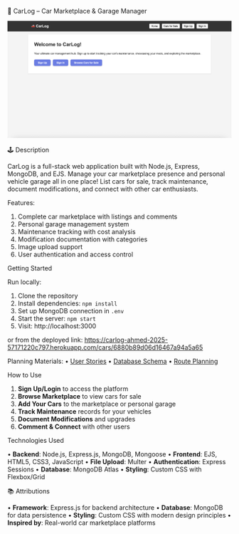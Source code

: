 🚗 CarLog – Car Marketplace & Garage Manager

![CarLog Screenshot](screenshot.png)

🕹️ Description

CarLog is a full-stack web application built with Node.js, Express, MongoDB, and EJS. Manage your car marketplace presence and personal vehicle garage all in one place! List cars for sale, track maintenance, document modifications, and connect with other car enthusiasts.

Features:

1. Complete car marketplace with listings and comments
2. Personal garage management system
3. Maintenance tracking with cost analysis
4. Modification documentation with categories
5. Image upload support
6. User authentication and access control

Getting Started

Run locally:
1. Clone the repository
2. Install dependencies: `npm install`
3. Set up MongoDB connection in `.env`
4. Start the server: `npm start`
5. Visit: http://localhost:3000

or from the deployed link: https://carlog-ahmed-2025-57171220c797.herokuapp.com/cars/6880b89d06d16467a94a5a65

Planning Materials:
• [User Stories](#)
• [Database Schema](#)
• [Route Planning](#)

How to Use

1. **Sign Up/Login** to access the platform
2. **Browse Marketplace** to view cars for sale
3. **Add Your Cars** to the marketplace or personal garage
4. **Track Maintenance** records for your vehicles
5. **Document Modifications** and upgrades
6. **Comment & Connect** with other users

Technologies Used

• **Backend**: Node.js, Express.js, MongoDB, Mongoose
• **Frontend**: EJS, HTML5, CSS3, JavaScript
• **File Upload**: Multer
• **Authentication**: Express Sessions
• **Database**: MongoDB Atlas
• **Styling**: Custom CSS with Flexbox/Grid

📚 Attributions

• **Framework**: Express.js for backend architecture
• **Database**: MongoDB for data persistence
• **Styling**: Custom CSS with modern design principles
• **Inspired by**: Real-world car marketplace platforms
